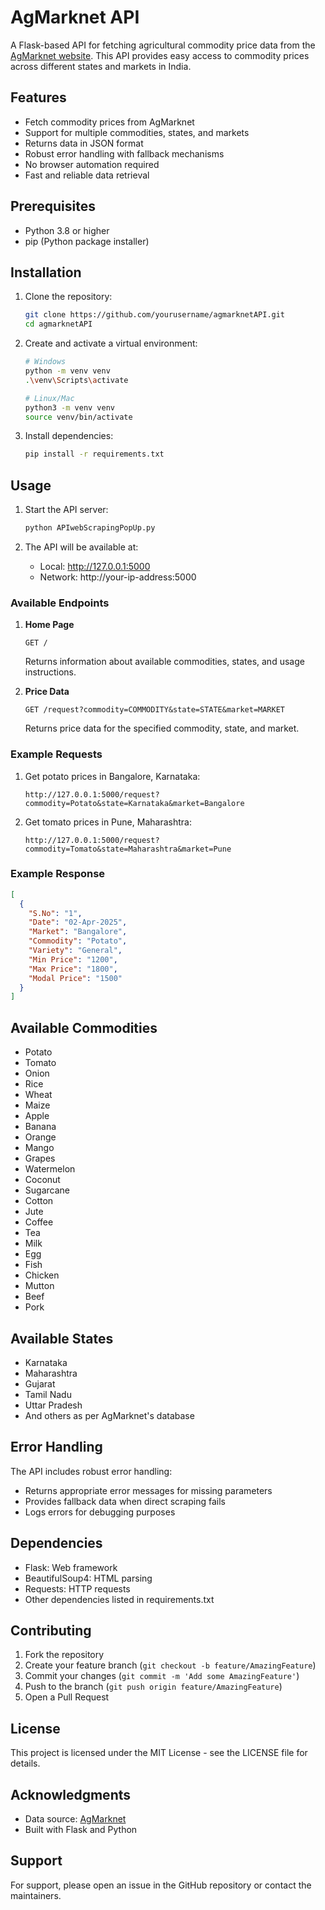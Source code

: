 # AgMarknet API

A Flask-based API for fetching agricultural commodity price data from the [AgMarknet website](https://agmarknet.gov.in/). This API provides easy access to commodity prices across different states and markets in India.

## Features

- Fetch commodity prices from AgMarknet
- Support for multiple commodities, states, and markets
- Returns data in JSON format
- Robust error handling with fallback mechanisms
- No browser automation required
- Fast and reliable data retrieval

## Prerequisites

- Python 3.8 or higher
- pip (Python package installer)

## Installation

1. Clone the repository:
   ```bash
   git clone https://github.com/yourusername/agmarknetAPI.git
   cd agmarknetAPI
   ```

2. Create and activate a virtual environment:
   ```bash
   # Windows
   python -m venv venv
   .\venv\Scripts\activate

   # Linux/Mac
   python3 -m venv venv
   source venv/bin/activate
   ```

3. Install dependencies:
   ```bash
   pip install -r requirements.txt
   ```

## Usage

1. Start the API server:
   ```bash
   python APIwebScrapingPopUp.py
   ```

2. The API will be available at:
   - Local: http://127.0.0.1:5000
   - Network: http://your-ip-address:5000

### Available Endpoints

1. **Home Page**
   ```
   GET /
   ```
   Returns information about available commodities, states, and usage instructions.

2. **Price Data**
   ```
   GET /request?commodity=COMMODITY&state=STATE&market=MARKET
   ```
   Returns price data for the specified commodity, state, and market.

### Example Requests

1. Get potato prices in Bangalore, Karnataka:
   ```
   http://127.0.0.1:5000/request?commodity=Potato&state=Karnataka&market=Bangalore
   ```

2. Get tomato prices in Pune, Maharashtra:
   ```
   http://127.0.0.1:5000/request?commodity=Tomato&state=Maharashtra&market=Pune
   ```

### Example Response

```json
[
  {
    "S.No": "1",
    "Date": "02-Apr-2025",
    "Market": "Bangalore",
    "Commodity": "Potato",
    "Variety": "General",
    "Min Price": "1200",
    "Max Price": "1800",
    "Modal Price": "1500"
  }
]
```

## Available Commodities

- Potato
- Tomato
- Onion
- Rice
- Wheat
- Maize
- Apple
- Banana
- Orange
- Mango
- Grapes
- Watermelon
- Coconut
- Sugarcane
- Cotton
- Jute
- Coffee
- Tea
- Milk
- Egg
- Fish
- Chicken
- Mutton
- Beef
- Pork

## Available States

- Karnataka
- Maharashtra
- Gujarat
- Tamil Nadu
- Uttar Pradesh
- And others as per AgMarknet's database

## Error Handling

The API includes robust error handling:
- Returns appropriate error messages for missing parameters
- Provides fallback data when direct scraping fails
- Logs errors for debugging purposes

## Dependencies

- Flask: Web framework
- BeautifulSoup4: HTML parsing
- Requests: HTTP requests
- Other dependencies listed in requirements.txt

## Contributing

1. Fork the repository
2. Create your feature branch (`git checkout -b feature/AmazingFeature`)
3. Commit your changes (`git commit -m 'Add some AmazingFeature'`)
4. Push to the branch (`git push origin feature/AmazingFeature`)
5. Open a Pull Request

## License

This project is licensed under the MIT License - see the LICENSE file for details.

## Acknowledgments

- Data source: [AgMarknet](https://agmarknet.gov.in/)
- Built with Flask and Python

## Support

For support, please open an issue in the GitHub repository or contact the maintainers.
